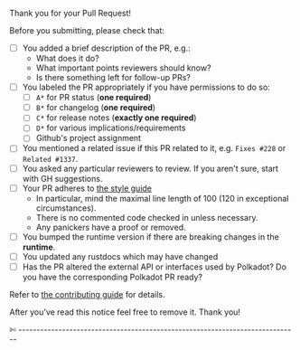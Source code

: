 Thank you for your Pull Request!

Before you submitting, please check that:

- [ ] You added a brief description of the PR, e.g.:
  - What does it do?
  - What important points reviewers should know?
  - Is there something left for follow-up PRs?
- [ ] You labeled the PR appropriately if you have permissions to do so:
  - [ ] `A*` for PR status (**one required**)
  - [ ] `B*` for changelog (**one required**)
  - [ ] `C*` for release notes (**exactly one required**)
  - [ ] `D*` for various implications/requirements
  - [ ] Github's project assignment
- [ ] You mentioned a related issue if this PR related to it, e.g. `Fixes #228` or `Related #1337`.
- [ ] You asked any particular reviewers to review. If you aren't sure, start with GH suggestions.
- [ ] Your PR adheres to [the style guide](https://github.com/tetcoin/tetcore/blob/master/docs/STYLE_GUIDE.md)
  - In particular, mind the maximal line length of 100 (120 in exceptional circumstances).
  - There is no commented code checked in unless necessary.
  - Any panickers have a proof or removed.
- [ ] You bumped the runtime version if there are breaking changes in the **runtime**.
- [ ] You updated any rustdocs which may have changed
- [ ] Has the PR altered the external API or interfaces used by Polkadot? Do you have the corresponding Polkadot PR ready?

Refer to [the contributing guide](https://github.com/tetcoin/tetcore/blob/master/docs/CONTRIBUTING.adoc) for details.

After you've read this notice feel free to remove it.
Thank you!

✄ -----------------------------------------------------------------------------
